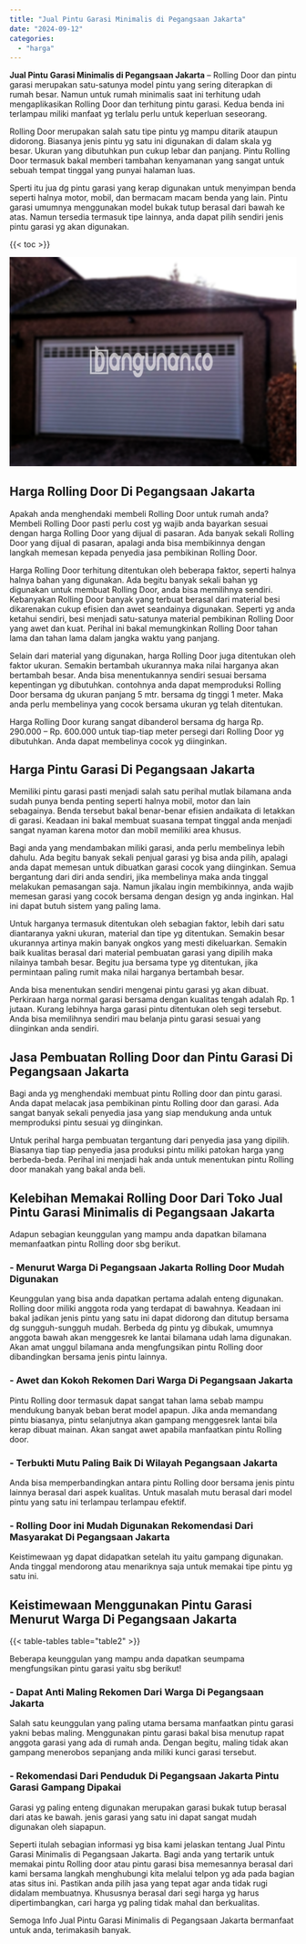 ```yaml
---
title: "Jual Pintu Garasi Minimalis di Pegangsaan Jakarta"
date: "2024-09-12"
categories: 
  - "harga"
---
```


**Jual Pintu Garasi Minimalis di Pegangsaan Jakarta** – Rolling Door dan pintu garasi merupakan satu-satunya model pintu yang sering diterapkan di rumah besar. Namun untuk rumah minimalis saat ini terhitung udah mengaplikasikan Rolling Door dan terhitung pintu garasi. Kedua benda ini terlampau miliki manfaat yg terlalu perlu untuk keperluan seseorang.

Rolling Door merupakan salah satu tipe pintu yg mampu ditarik ataupun didorong. Biasanya jenis pintu yg satu ini digunakan di dalam skala yg besar. Ukuran yang dibutuhkan pun cukup lebar dan panjang. Pintu Rolling Door termasuk bakal memberi tambahan kenyamanan yang sangat untuk sebuah tempat tinggal yang punyai halaman luas.

Sperti itu jua dg pintu garasi yang kerap digunakan untuk menyimpan benda seperti halnya motor, mobil, dan bermacam macam benda yang lain. Pintu garasi umumnya menggunakan model bukak tutup berasal dari bawah ke atas. Namun tersedia termasuk tipe lainnya, anda dapat pilih sendiri jenis pintu garasi yg akan digunakan.

{{< toc >}}

![Jual Pintu Garasi Minimalis di Pegangsaan Jakarta](/images/pintu-garasi-27.png)

## Harga Rolling Door Di Pegangsaan Jakarta

Apakah anda menghendaki membeli Rolling Door untuk rumah anda? Membeli Rolling Door pasti perlu cost yg wajib anda bayarkan sesuai dengan harga Rolling Door yang dijual di pasaran. Ada banyak sekali Rolling Door yang dijual di pasaran, apalagi anda bisa membikinnya dengan langkah memesan kepada penyedia jasa pembikinan Rolling Door.

Harga Rolling Door terhitung ditentukan oleh beberapa faktor, seperti halnya halnya bahan yang digunakan. Ada begitu banyak sekali bahan yg digunakan untuk membuat Rolling Door, anda bisa memilihnya sendiri. Kebanyakan Rolling Door banyak yang terbuat berasal dari material besi dikarenakan cukup efisien dan awet seandainya digunakan. Seperti yg anda ketahui sendiri, besi menjadi satu-satunya material pembikinan Rolling Door yang awet dan kuat. Perihal ini bakal memungkinkan Rolling Door tahan lama dan tahan lama dalam jangka waktu yang panjang.

Selain dari material yang digunakan, harga Rolling Door juga ditentukan oleh faktor ukuran. Semakin bertambah ukurannya maka nilai harganya akan bertambah besar. Anda bisa menentukannya sendiri sesuai bersama kepentingan yg dibutuhkan. contohnya anda dapat memproduksi Rolling Door bersama dg ukuran panjang 5 mtr. bersama dg tinggi 1 meter. Maka anda perlu membelinya yang cocok bersama ukuran yg telah ditentukan.

Harga Rolling Door kurang sangat dibanderol bersama dg harga Rp. 290.000 – Rp. 600.000 untuk tiap-tiap meter persegi dari Rolling Door yg dibutuhkan. Anda dapat membelinya cocok yg diinginkan.

## Harga Pintu Garasi Di Pegangsaan Jakarta

Memiliki pintu garasi pasti menjadi salah satu perihal mutlak bilamana anda sudah punya benda penting seperti halnya mobil, motor dan lain sebagainya. Benda tersebut bakal benar-benar efisien andaikata di letakkan di garasi. Keadaan ini bakal membuat suasana tempat tinggal anda menjadi sangat nyaman karena motor dan mobil memiliki area khusus.

Bagi anda yang mendambakan miliki garasi, anda perlu membelinya lebih dahulu. Ada begitu banyak sekali penjual garasi yg bisa anda pilih, apalagi anda dapat memesan untuk dibuatkan garasi cocok yang diinginkan. Semua bergantung dari diri anda sendiri, jika membelinya maka anda tinggal melakukan pemasangan saja. Namun jikalau ingin membikinnya, anda wajib memesan garasi yang cocok bersama dengan design yg anda inginkan. Hal ini dapat butuh sistem yang paling lama.

Untuk harganya termasuk ditentukan oleh sebagian faktor, lebih dari satu diantaranya yakni ukuran, material dan tipe yg ditentukan. Semakin besar ukurannya artinya makin banyak ongkos yang mesti dikeluarkan. Semakin baik kualitas berasal dari material pembuatan garasi yang dipilih maka nilainya tambah besar. Begitu jua bersama type yg ditentukan, jika permintaan paling rumit maka nilai harganya bertambah besar.

Anda bisa menentukan sendiri mengenai pintu garasi yg akan dibuat. Perkiraan harga normal garasi bersama dengan kualitas tengah adalah Rp. 1 jutaan. Kurang lebihnya harga garasi pintu ditentukan oleh segi tersebut. Anda bisa memilihnya sendiri mau belanja pintu garasi sesuai yang diinginkan anda sendiri.

## Jasa Pembuatan Rolling Door dan Pintu Garasi Di Pegangsaan Jakarta

Bagi anda yg menghendaki membuat pintu Rolling door dan pintu garasi. Anda dapat melacak jasa pembikinan pintu Rolling door dan garasi. Ada sangat banyak sekali penyedia jasa yang siap mendukung anda untuk memproduksi pintu sesuai yg diinginkan.

Untuk perihal harga pembuatan tergantung dari penyedia jasa yang dipilih. Biasanya tiap tiap penyedia jasa produksi pintu miliki patokan harga yang berbeda-beda. Perihal ini menjadi hak anda untuk menentukan pintu Rolling door manakah yang bakal anda beli.

## Kelebihan Memakai Rolling Door Dari Toko Jual Pintu Garasi Minimalis di Pegangsaan Jakarta

Adapun sebagian keunggulan yang mampu anda dapatkan bilamana memanfaatkan pintu Rolling door sbg berikut.

### \- Menurut Warga Di Pegangsaan Jakarta Rolling Door Mudah Digunakan

Keunggulan yang bisa anda dapatkan pertama adalah enteng digunakan. Rolling door miliki anggota roda yang terdapat di bawahnya. Keadaan ini bakal jadikan jenis pintu yang satu ini dapat didorong dan ditutup bersama dg sungguh-sungguh mudah. Berbeda dg pintu yg dibukak, umumnya anggota bawah akan menggesrek ke lantai bilamana udah lama digunakan. Akan amat unggul bilamana anda mengfungsikan pintu Rolling door dibandingkan bersama jenis pintu lainnya.

### \- Awet dan Kokoh Rekomen Dari Warga Di Pegangsaan Jakarta

Pintu Rolling door termasuk dapat sangat tahan lama sebab mampu mendukung banyak beban berat model apapun. Jika anda memandang pintu biasanya, pintu selanjutnya akan gampang menggesrek lantai bila kerap dibuat mainan. Akan sangat awet apabila manfaatkan pintu Rolling door.

### \- Terbukti Mutu Paling Baik Di Wilayah Pegangsaan Jakarta

Anda bisa memperbandingkan antara pintu Rolling door bersama jenis pintu lainnya berasal dari aspek kualitas. Untuk masalah mutu berasal dari model pintu yang satu ini terlampau terlampau efektif.

### \- Rolling Door ini Mudah Digunakan Rekomendasi Dari Masyarakat Di Pegangsaan Jakarta

Keistimewaan yg dapat didapatkan setelah itu yaitu gampang digunakan. Anda tinggal mendorong atau menariknya saja untuk memakai tipe pintu yg satu ini.

## Keistimewaan Menggunakan Pintu Garasi Menurut Warga Di Pegangsaan Jakarta

{{< table-tables table="table2" >}}

Beberapa keunggulan yang mampu anda dapatkan seumpama mengfungsikan pintu garasi yaitu sbg berikut!

### \- Dapat Anti Maling Rekomen Dari Warga Di Pegangsaan Jakarta

Salah satu keunggulan yang paling utama bersama manfaatkan pintu garasi yakni bebas maling. Menggunakan pintu garasi bakal bisa menutup rapat anggota garasi yang ada di rumah anda. Dengan begitu, maling tidak akan gampang menerobos sepanjang anda miliki kunci garasi tersebut.

### \- Rekomendasi Dari Penduduk Di Pegangsaan Jakarta Pintu Garasi Gampang Dipakai

Garasi yg paling enteng digunakan merupakan garasi bukak tutup berasal dari atas ke bawah. jenis garasi yang satu ini dapat sangat mudah digunakan oleh siapapun.

Seperti itulah sebagian informasi yg bisa kami jelaskan tentang Jual Pintu Garasi Minimalis di Pegangsaan Jakarta. Bagi anda yang tertarik untuk memakai pintu Rolling door atau pintu garasi bisa memesannya berasal dari kami bersama langkah menghubungi kita melalui telpon yg ada pada bagian atas situs ini. Pastikan anda pilih jasa yang tepat agar anda tidak rugi didalam membuatnya. Khususnya berasal dari segi harga yg harus dipertimbangkan, cari harga yg paling tidak mahal dan berkualitas.

Semoga Info Jual Pintu Garasi Minimalis di Pegangsaan Jakarta bermanfaat untuk anda, terimakasih banyak.
